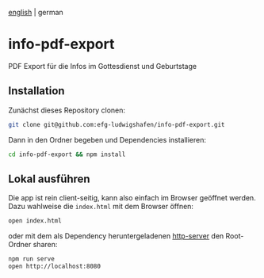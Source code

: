 [english](README.md) | german

# info-pdf-export

PDF Export für die Infos im Gottesdienst und Geburtstage

## Installation

Zunächst dieses Repository clonen:

```bash
git clone git@github.com:efg-ludwigshafen/info-pdf-export.git
```

Dann in den Ordner begeben und Dependencies installieren:

```bash
cd info-pdf-export && npm install
```

## Lokal ausführen

Die app ist rein client-seitig, kann also einfach im Browser geöffnet werden.
Dazu wahlweise die `index.html` mit dem Browser öffnen:

```bash
open index.html
```

oder mit dem als Dependency heruntergeladenen [http-server](https://github.com/indexzero/http-server)
den Root-Ordner sharen:

```bash
npm run serve
open http://localhost:8080
```